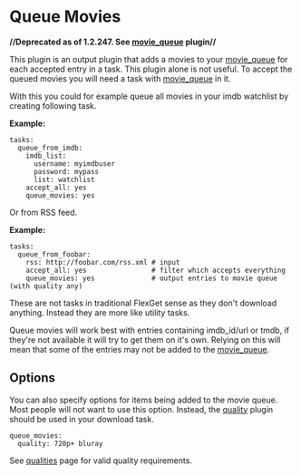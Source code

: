 # Queue Movies
**//Deprecated as of 1.2.247. See [movie_queue](/Plugins/movie_queue) plugin//**

This plugin is an output plugin that adds a movies to your [movie_queue](/Plugins/movie_queue) for each accepted entry in a task. This plugin alone is not useful. To accept the queued movies you will need a task with [movie_queue](/Plugins/movie_queue) in it.

With this you could for example queue all movies in your imdb watchlist by creating following task.

**Example:**

```
tasks:
  queue_from_imdb:
    imdb_list:
      username: myimdbuser
      password: mypass
      list: watchlist
    accept_all: yes
    queue_movies: yes
```

Or from RSS feed.

**Example:**

```
tasks:
  queue_from_foobar:
    rss: http://foobar.com/rss.xml # input
    accept_all: yes                # filter which accepts everything
    queue_movies: yes              # output entries to movie queue (with quality any)
```

These are not tasks in traditional FlexGet sense as they don't download anything. Instead they are more like utility tasks.

Queue movies will work best with entries containing imdb_id/url or tmdb, if they're not available it will try to get them on it's own. Relying on this will mean that some of the entries may not be added to the [movie_queue](/Plugins/movie_queue).

## Options
You can also specify options for items being added to the movie queue. Most people will not want to use this option. Instead, the [quality](/Plugins/quality) plugin should be used in your download task.

```
queue_movies:
  quality: 720p+ bluray
```

See [qualities](/Qualities) page for valid quality requirements.